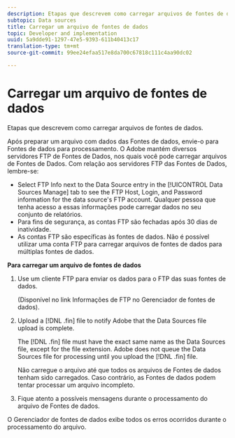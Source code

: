 ```yaml
---
description: Etapas que descrevem como carregar arquivos de fontes de dados.
subtopic: Data sources
title: Carregar um arquivo de fontes de dados
topic: Developer and implementation
uuid: 5a9dde91-1297-47e5-9393-611b40413c17
translation-type: tm+mt
source-git-commit: 99ee24efaa517e8da700c67818c111c4aa90dc02

---
```



# Carregar um arquivo de fontes de dados

Etapas que descrevem como carregar arquivos de fontes de dados.

Após preparar um arquivo com dados das Fontes de dados, envie-o para Fontes de dados para processamento. O Adobe mantém diversos servidores FTP de Fontes de Dados, nos quais você pode carregar arquivos de Fontes de Dados. Com relação aos servidores FTP das Fontes de Dados, lembre-se:

* Select FTP Info next to the Data Source entry in the [!UICONTROL Data Sources Manage] tab to see the FTP Host, Login, and Password information for the data source's FTP account. Qualquer pessoa que tenha acesso a essas informações pode carregar dados no seu conjunto de relatórios.
* Para fins de segurança, as contas FTP são fechadas após 30 dias de inatividade.
* As contas FTP são específicas às fontes de dados. Não é possível utilizar uma conta FTP para carregar arquivos de fontes de dados para múltiplas fontes de dados.

**Para carregar um arquivo de fontes de dados**

1. Use um cliente FTP para enviar os dados para o FTP das suas fontes de dados.

   (Disponível no link Informações de FTP no Gerenciador de fontes de dados).

1. Upload a [!DNL .fin] file to notify Adobe that the Data Sources file upload is complete.

   The [!DNL .fin] file must have the exact same name as the Data Sources file, except for the file extension. Adobe does not queue the Data Sources file for processing until you upload the [!DNL .fin] file.

   Não carregue o arquivo até que todos os arquivos de Fontes de dados tenham sido carregados. Caso contrário, as Fontes de dados podem tentar processar um arquivo incompleto.
1.  Fique atento a possíveis mensagens durante o processamento do arquivo de Fontes de dados.

   O Gerenciador de fontes de dados exibe todos os erros ocorridos durante o processamento do arquivo.

